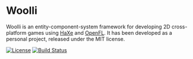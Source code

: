 # Woolli

Woolli is an entity-component-system framework for developing 2D cross-platform games using [HaXe](http://haxe.org/) and [OpenFL](http://www.openfl.org/). It has been developed as a personal project, released under the MIT license.

[![License](https://img.shields.io/badge/license-MIT-blue.svg?style=flat-square)](http://opensource.org/licenses/MIT) [![Build Status](https://travis-ci.org/BlazingMammothGames/Woolli.svg?branch=master&style=flat-square)](https://travis-ci.org/BlazingMammothGames/Woolli)
